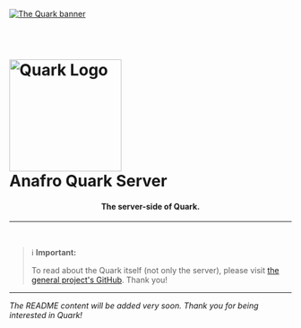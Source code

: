 [![The Quark banner](https://raw.githubusercontent.com/anafro/anafro/main/Banners/Quark.svg "Quark is still in development. You can't download it yet.")]()

<h1>
  <br>
  <a href="https://anafro.ru/quark"><img src="https://raw.githubusercontent.com/anafro/anafro/main/Logos/Quark.svg" alt="Quark Logo" width="200"></a>

  <br>
  Anafro <strong>Quark Server</strong> 
  <br>

<h4 align="center">The server-side of Quark.</h4>
</h1>

<hr/>
<br/>

> ℹ️ **Important:**
>
> To read about the Quark itself (not only the server), please visit <a href="https://github.com/anafro/quark/">the
> general project's GitHub</a>. Thank you!

<hr>

<em>The README content will be added very soon. Thank you for being interested in Quark!</em>
